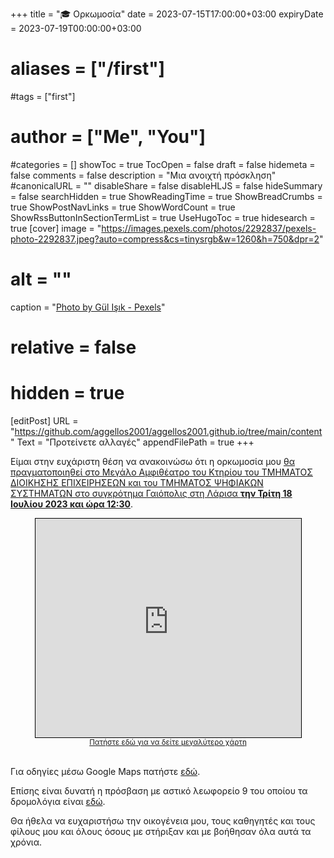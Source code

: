 +++
title = "🎓 Ορκωμοσία"
date = 2023-07-15T17:00:00+03:00
expiryDate = 2023-07-19T00:00:00+03:00
# aliases = ["/first"]
#tags = ["first"]
# author = ["Me", "You"]
#categories = []
showToc = true
TocOpen = false
draft = false
hidemeta = false
comments = false
description = "Μια ανοιχτή πρόσκληση"
#canonicalURL = ""
disableShare = false
disableHLJS = false
hideSummary = false
searchHidden = true
ShowReadingTime = true
ShowBreadCrumbs = true
ShowPostNavLinks = true
ShowWordCount = true
ShowRssButtonInSectionTermList = true
UseHugoToc = true
hidesearch = true
[cover]
   image = "https://images.pexels.com/photos/2292837/pexels-photo-2292837.jpeg?auto=compress&cs=tinysrgb&w=1260&h=750&dpr=2"
#    alt = "<alt text>"
   caption = "[Photo by Gül Işık - Pexels](https://www.pexels.com/photo/person-holding-white-scroll-2292837/)"
#    relative = false
#    hidden = true
[editPost]
    URL = "https://github.com/aggellos2001/aggellos2001.github.io/tree/main/content"
    Text =  "Προτείνετε αλλαγές"
    appendFilePath = true
+++

Είμαι στην ευχάριστη θέση να ανακοινώσω ότι η ορκωμοσία μου [θα πραγματοποιηθεί στο Μεγάλο Αμφιθέατρο του Κτηρίου του ΤΜΗΜΑΤΟΣ ΔΙΟΙΚΗΣΗΣ ΕΠΙΧΕΙΡΗΣΕΩΝ και του ΤΜΗΜΑΤΟΣ ΨΗΦΙΑΚΩΝ ΣΥΣΤΗΜΑΤΩΝ στο συγκρότημα Γαιόπολις στη Λάρισα **την Τρίτη 18 Ιουλίου 2023 και ώρα 12:30**](https://www.uth.gr/news/teleti-aponomis-diplomaton-tis-sholis-tehnologias-1).


<div style="text-align:center;">
<iframe width="425" height="350" frameborder="0" scrolling="no" marginheight="0" marginwidth="0" src="https://www.openstreetmap.org/export/embed.html?bbox=22.378431558609012%2C39.62556512973345%2C22.38948225975037%2C39.63011825547524&amp;layer=mapnik&amp;marker=39.627841730057185%2C22.383956909179688" style="border: 1px solid black"></iframe><br/><small><a href="https://www.openstreetmap.org/?mlat=39.62784&amp;mlon=22.38396#map=17/39.62784/22.38396">Πατήστε εδώ για να δείτε μεγαλύτερο χάρτη</a></small>
</div>

<br/>

Για οδηγίες μέσω Google Maps πατήστε [εδώ](https://goo.gl/maps/SuRPW9TUkqv6UmnLA). 

Επίσης είναι δυνατή η πρόσβαση με αστικό λεωφορείο 9 του οποίου τα δρομολόγια είναι [εδώ](https://ktelast-larisas.gr/wp-content/uploads/2022/programma/routes/line9/tr_pe/9_tr_pe.pdf).

Θα ήθελα να ευχαριστήσω την οικογένεια μου, τους καθηγητές και τους φίλους μου και όλους όσους με στήριξαν και με βοήθησαν όλα αυτά τα χρόνια.